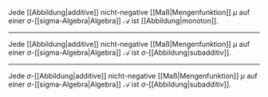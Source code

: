 Jede [[Abbildung|additive]] nicht-negative [[Maß|Mengenfunktion]] $\mu$ auf einer $\sigma$-[[sigma-Algebra|Algebra]] $\mathcal{A}$ ist [[Abbildung|monoton]].

---

Jede [[Abbildung|additive]] nicht-negative [[Maß|Mengenfunktion]] $\mu$ auf einer $\sigma$-[[sigma-Algebra|Algebra]] $\mathcal{A}$ ist $\sigma$-[[Abbildung|subadditiv]].

---

Jede $\sigma$-[[Abbildung|additive]] nicht-negative [[Maß|Mengenfunktion]] $\mu$ auf einer $\sigma$-[[sigma-Algebra|Algebra]] $\mathcal{A}$ ist $\sigma$-[[Abbildung|subadditiv]].